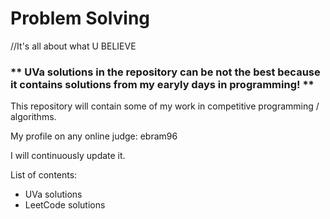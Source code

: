 # Problem Solving

//It's all about what U BELIEVE

### ** UVa solutions in the repository can be not the best because it contains solutions from my earyly days in programming! **

This repository will contain some of my work in competitive programming / algorithms.

My profile on any online judge: ebram96

I will continuously update it.

List of contents:
- UVa solutions
- LeetCode solutions
